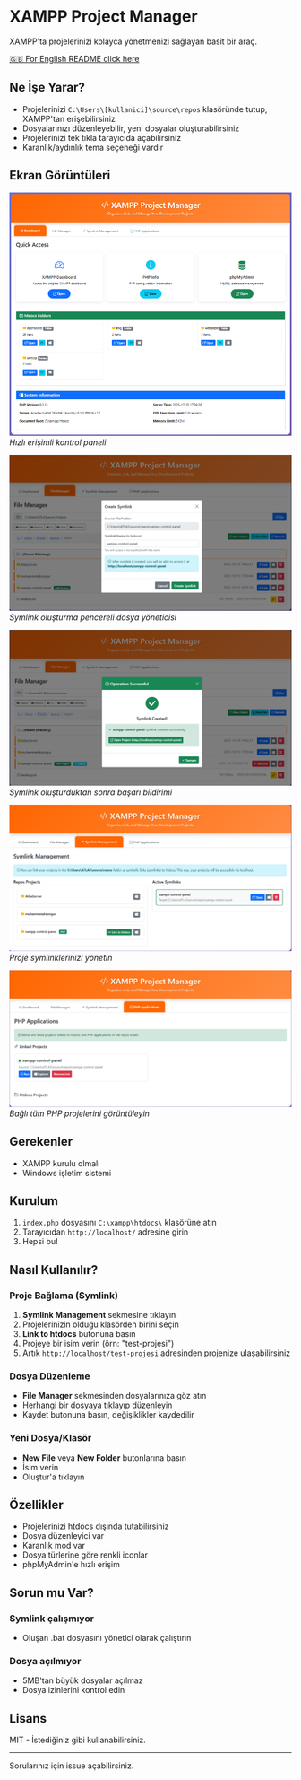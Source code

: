 # XAMPP Project Manager

XAMPP'ta projelerinizi kolayca yönetmenizi sağlayan basit bir araç.

[🇬🇧 For English README click here](README.md)

## Ne İşe Yarar?

- Projelerinizi `C:\Users\[kullanici]\source\repos` klasöründe tutup, XAMPP'tan erişebilirsiniz
- Dosyalarınızı düzenleyebilir, yeni dosyalar oluşturabilirsiniz
- Projelerinizi tek tıkla tarayıcıda açabilirsiniz
- Karanlık/aydınlık tema seçeneği vardır

## Ekran Görüntüleri

![Kontrol Paneli](images/dashboard.png)
*Hızlı erişimli kontrol paneli*

![Dosya Yöneticisi](images/file-manager-modal.png)
*Symlink oluşturma pencereli dosya yöneticisi*

![Başarı Bildirimi](images/success-modal.png)
*Symlink oluşturduktan sonra başarı bildirimi*

![Symlink Yönetimi](images/symlink-management.png)
*Proje symlinklerinizi yönetin*

![PHP Uygulamaları](images/php-applications.png)
*Bağlı tüm PHP projelerini görüntüleyin*

## Gerekenler

- XAMPP kurulu olmalı
- Windows işletim sistemi

## Kurulum

1. `index.php` dosyasını `C:\xampp\htdocs\` klasörüne atın
2. Tarayıcıdan `http://localhost/` adresine girin
3. Hepsi bu!

## Nasıl Kullanılır?

### Proje Bağlama (Symlink)
1. **Symlink Management** sekmesine tıklayın
2. Projelerinizin olduğu klasörden birini seçin
3. **Link to htdocs** butonuna basın
4. Projeye bir isim verin (örn: "test-projesi")
5. Artık `http://localhost/test-projesi` adresinden projenize ulaşabilirsiniz

### Dosya Düzenleme
- **File Manager** sekmesinden dosyalarınıza göz atın
- Herhangi bir dosyaya tıklayıp düzenleyin
- Kaydet butonuna basın, değişiklikler kaydedilir

### Yeni Dosya/Klasör
- **New File** veya **New Folder** butonlarına basın
- İsim verin
- Oluştur'a tıklayın

## Özellikler

- Projelerinizi htdocs dışında tutabilirsiniz
- Dosya düzenleyici var
- Karanlık mod var
- Dosya türlerine göre renkli iconlar
- phpMyAdmin'e hızlı erişim

## Sorun mu Var?

### Symlink çalışmıyor
- Oluşan .bat dosyasını yönetici olarak çalıştırın

### Dosya açılmıyor
- 5MB'tan büyük dosyalar açılmaz
- Dosya izinlerini kontrol edin

## Lisans

MIT - İstediğiniz gibi kullanabilirsiniz.

---

Sorularınız için issue açabilirsiniz.
